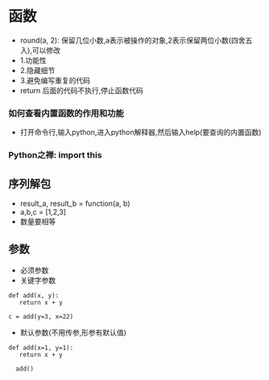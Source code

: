 # 函数
 * round(a, 2): 保留几位小数,a表示被操作的对象,2表示保留两位小数(四舍五入),可以修改
 * 1.功能性
 * 2.隐藏细节
 * 3.避免编写重复的代码
 * return 后面的代码不执行,停止函数代码
### 如何查看内置函数的作用和功能
 * 打开命令行,输入python,进入python解释器,然后输入help(要查询的内置函数)
### Python之禅: import this

## 序列解包
 * result_a, result_b = function(a, b)
 * a,b,c = [1,2,3]
 * 数量要相等
 
## 参数
 * 必须参数
 * 关键字参数
 ```buildoutcfg
 def add(x, y):
    return x + y
  
 c = add(y=3, x=22)
 ```
 * 默认参数(不用传参,形参有默认值)
 ```buildoutcfg
 def add(x=1, y=1):
    return x + y
  
   add()
```
 